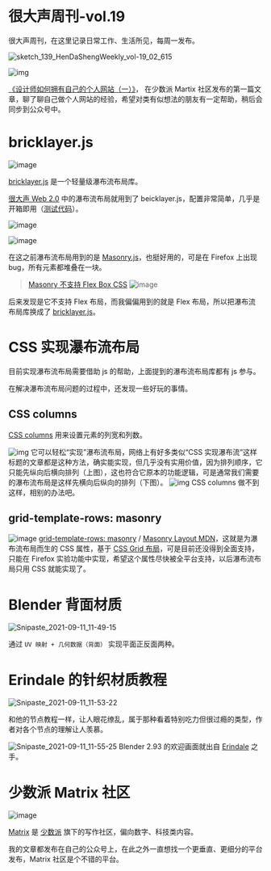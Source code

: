 # 很大声周刊-vol.19
很大声周刊，在这里记录日常工作、生活所见，每周一发布。

![sketch_139_HenDaShengWeekly_vol-19_02_615](https://user-images.githubusercontent.com/20842136/132932990-48281785-2692-421b-b08a-0ccc56cf08d4.png)

![img](https://user-images.githubusercontent.com/20842136/132932999-e66993ee-9249-47c4-91ee-940478bdff2c.png)

[《设计师如何拥有自己的个人网站（一）》](https://sspai.com/post/68670)， 在少数派 Martix 社区发布的第一篇文章，聊了聊自己做个人网站的经验，希望对类有似想法的朋友有一定帮助，稍后会同步到公众号中。

# bricklayer.js
![image](https://user-images.githubusercontent.com/20842136/132934046-dbc52ee9-d691-4fe9-b270-0eb122de2ac3.png)

[bricklayer.js](https://github.com/ademilter/bricklayer) 是一个轻量级瀑布流布局库。

[很大声 Web 2.0](https://hendasheng.com/) 中的瀑布流布局就用到了 beicklayer.js，配置非常简单，几乎是开箱即用（[测试代码](https://jsfiddle.net/niuuin/pho1bfy8/2/)）。

![image](https://user-images.githubusercontent.com/20842136/132934176-6f99ace1-134e-4360-87e2-c96c9567e33e.png)

![image](https://user-images.githubusercontent.com/20842136/132934235-870114a0-6d2c-4101-88d8-4554ad11c04b.png)

在这之前瀑布流布局用到的是 [Masonry.js](https://masonry.desandro.com/)，也挺好用的，可是在 Firefox 上出现 bug，所有元素都堆叠在一块。

> [Masonry 不支持 Flex Box CSS](https://github.com/desandro/masonry/issues/1053#issuecomment-405022401)
> ![image](https://user-images.githubusercontent.com/20842136/132118011-b7671f73-1d0a-4156-a688-7152dcf716b8.png)

后来发现是它不支持 Flex 布局，而我偏偏用到的就是 Flex 布局，所以把瀑布流布局库换成了 [bricklayer.js](https://github.com/ademilter/bricklayer)。 

# CSS 实现瀑布流布局
目前实现瀑布流布局需要借助 js 的帮助，上面提到的瀑布流布局库都有 js 参与。

在解决瀑布流布局问题的过程中，还发现一些好玩的事情。

## CSS columns
[CSS columns](https://developer.mozilla.org/zh-CN/docs/Web/CSS/columns?continueFlag=f2aeadc6d507ff1e919e27925b7e4d4a) 用来设置元素的列宽和列数。

![img](https://user-images.githubusercontent.com/20842136/132934841-74d6c76d-8215-499e-8063-d227f67a199e.png)
它可以轻松“实现”瀑布流布局，网络上有好多类似“CSS 实现瀑布流”这样标题的文章都是这种方法，确实能实现，但几乎没有实用价值，因为排列顺序，它只能先纵向后横向排列（上图），这也符合它原本的功能逻辑，可是通常我们需要的瀑布流布局是这样先横向后纵向的排列（下图）。
![img](https://user-images.githubusercontent.com/20842136/132934893-1f7276e1-d8c0-444f-b55b-cc8c27e3c0af.png)
CSS columns 做不到这样，相别的办法吧。

## grid-template-rows: masonry
![image](https://user-images.githubusercontent.com/20842136/132934997-4a6ca180-c2cb-4a79-a9a9-4ba716f22fc9.png)
[grid-template-rows: masonry](https://www.smashingmagazine.com/native-css-masonry-layout-css-grid/?continueFlag=f2aeadc6d507ff1e919e27925b7e4d4a) / [Masonry Layout MDN](https://developer.mozilla.org/en-US/docs/Web/CSS/CSS_Grid_Layout/Masonry_Layout)，这就是为瀑布流布局而生的 CSS 属性，基于 [CSS Grid 布局](https://developer.mozilla.org/en-US/docs/Web/CSS/CSS_Grid_Layout)，可是目前还没得到全面支持，只能在 Firefox 实验功能中实现，希望这个属性尽快被全平台支持，以后瀑布流布局只用 CSS 就能实现了。

# Blender 背面材质
![Snipaste_2021-09-11_11-49-15](https://user-images.githubusercontent.com/20842136/132935430-9a1e82a1-c99a-4d3c-bf76-8e1ecbb5ea0d.png)

通过 `UV 映射 + 几何数据（背面）` 实现平面正反面两种。

# Erindale 的针织材质教程
![Snipaste_2021-09-11_11-53-22](https://user-images.githubusercontent.com/20842136/132935512-1e2a6d55-95e0-4154-abaa-0b83beb5c5d1.png)

和他的节点教程一样，让人眼花缭乱，属于那种看着特别吃力但很过瘾的类型，作者对各个节点的理解让人羡慕。

![Snipaste_2021-09-11_11-55-25](https://user-images.githubusercontent.com/20842136/132935649-1062c36e-f2e6-40ab-a5e3-1551aaa2ad14.png)
Blender 2.93 的欢迎画面就出自 [Erindale](https://www.youtube.com/watch?v=yo54Tp9a3lI&t=65s) 之手。

# 少数派 Matrix 社区
![image](https://user-images.githubusercontent.com/20842136/132935716-6f172b7c-e013-4487-97fb-d37cb59e14e8.png)

[Matrix](https://sspai.com/matrix) 是 [少数派](https://sspai.com/) 旗下的写作社区，偏向数字、科技类内容。

我的文章都发布在自己的公众号上，在此之外一直想找一个更垂直、更细分的平台发布，Matrix 社区是个不错的平台。

